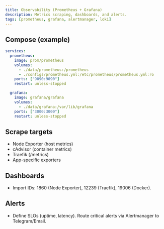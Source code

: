 ```yaml
---
title: Observability (Prometheus + Grafana)
description: Metrics scraping, dashboards, and alerts.
tags: [prometheus, grafana, alertmanager, loki]
---
```


## Compose (example)
```yaml
services:
  prometheus:
    image: prom/prometheus
    volumes:
      - ./data/prometheus:/prometheus
      - ./configs/prometheus.yml:/etc/prometheus/prometheus.yml:ro
    ports: ["9090:9090"]
    restart: unless-stopped

  grafana:
    image: grafana/grafana
    volumes:
      - ./data/grafana:/var/lib/grafana
    ports: ["3000:3000"]
    restart: unless-stopped
```

## Scrape targets
- Node Exporter (host metrics)
- cAdvisor (container metrics)
- Traefik (/metrics)
- App-specific exporters

## Dashboards
- Import IDs: 1860 (Node Exporter), 12239 (Traefik), 19006 (Docker).

## Alerts
- Define SLOs (uptime, latency). Route critical alerts via Alertmanager to Telegram/Email.
